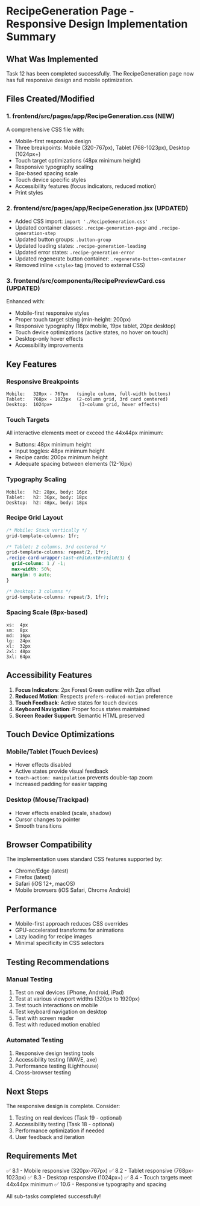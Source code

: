 # RecipeGeneration Page - Responsive Design Implementation Summary

## What Was Implemented

Task 12 has been completed successfully. The RecipeGeneration page now has full responsive design and mobile optimization.

## Files Created/Modified

### 1. **frontend/src/pages/app/RecipeGeneration.css** (NEW)
A comprehensive CSS file with:
- Mobile-first responsive design
- Three breakpoints: Mobile (320-767px), Tablet (768-1023px), Desktop (1024px+)
- Touch target optimizations (48px minimum height)
- Responsive typography scaling
- 8px-based spacing scale
- Touch device specific styles
- Accessibility features (focus indicators, reduced motion)
- Print styles

### 2. **frontend/src/pages/app/RecipeGeneration.jsx** (UPDATED)
- Added CSS import: `import './RecipeGeneration.css'`
- Updated container classes: `.recipe-generation-page` and `.recipe-generation-step`
- Updated button groups: `.button-group`
- Updated loading states: `.recipe-generation-loading`
- Updated error states: `.recipe-generation-error`
- Updated regenerate button container: `.regenerate-button-container`
- Removed inline `<style>` tag (moved to external CSS)

### 3. **frontend/src/components/RecipePreviewCard.css** (UPDATED)
Enhanced with:
- Mobile-first responsive styles
- Proper touch target sizing (min-height: 200px)
- Responsive typography (18px mobile, 19px tablet, 20px desktop)
- Touch device optimizations (active states, no hover on touch)
- Desktop-only hover effects
- Accessibility improvements

## Key Features

### Responsive Breakpoints
```
Mobile:   320px - 767px   (single column, full-width buttons)
Tablet:   768px - 1023px  (2-column grid, 3rd card centered)
Desktop:  1024px+          (3-column grid, hover effects)
```

### Touch Targets
All interactive elements meet or exceed the 44x44px minimum:
- Buttons: 48px minimum height
- Input toggles: 48px minimum height
- Recipe cards: 200px minimum height
- Adequate spacing between elements (12-16px)

### Typography Scaling
```
Mobile:   h2: 28px, body: 16px
Tablet:   h2: 36px, body: 18px
Desktop:  h2: 48px, body: 18px
```

### Recipe Grid Layout
```css
/* Mobile: Stack vertically */
grid-template-columns: 1fr;

/* Tablet: 2 columns, 3rd centered */
grid-template-columns: repeat(2, 1fr);
.recipe-card-wrapper:last-child:nth-child(3) {
  grid-column: 1 / -1;
  max-width: 50%;
  margin: 0 auto;
}

/* Desktop: 3 columns */
grid-template-columns: repeat(3, 1fr);
```

### Spacing Scale (8px-based)
```
xs:  4px
sm:  8px
md:  16px
lg:  24px
xl:  32px
2xl: 48px
3xl: 64px
```

## Accessibility Features

1. **Focus Indicators**: 2px Forest Green outline with 2px offset
2. **Reduced Motion**: Respects `prefers-reduced-motion` preference
3. **Touch Feedback**: Active states for touch devices
4. **Keyboard Navigation**: Proper focus states maintained
5. **Screen Reader Support**: Semantic HTML preserved

## Touch Device Optimizations

### Mobile/Tablet (Touch Devices)
- Hover effects disabled
- Active states provide visual feedback
- `touch-action: manipulation` prevents double-tap zoom
- Increased padding for easier tapping

### Desktop (Mouse/Trackpad)
- Hover effects enabled (scale, shadow)
- Cursor changes to pointer
- Smooth transitions

## Browser Compatibility

The implementation uses standard CSS features supported by:
- Chrome/Edge (latest)
- Firefox (latest)
- Safari (iOS 12+, macOS)
- Mobile browsers (iOS Safari, Chrome Android)

## Performance

- Mobile-first approach reduces CSS overrides
- GPU-accelerated transforms for animations
- Lazy loading for recipe images
- Minimal specificity in CSS selectors

## Testing Recommendations

### Manual Testing
1. Test on real devices (iPhone, Android, iPad)
2. Test at various viewport widths (320px to 1920px)
3. Test touch interactions on mobile
4. Test keyboard navigation on desktop
5. Test with screen reader
6. Test with reduced motion enabled

### Automated Testing
1. Responsive design testing tools
2. Accessibility testing (WAVE, axe)
3. Performance testing (Lighthouse)
4. Cross-browser testing

## Next Steps

The responsive design is complete. Consider:
1. Testing on real devices (Task 19 - optional)
2. Accessibility testing (Task 18 - optional)
3. Performance optimization if needed
4. User feedback and iteration

## Requirements Met

✅ 8.1 - Mobile responsive (320px-767px)
✅ 8.2 - Tablet responsive (768px-1023px)
✅ 8.3 - Desktop responsive (1024px+)
✅ 8.4 - Touch targets meet 44x44px minimum
✅ 10.6 - Responsive typography and spacing

All sub-tasks completed successfully!
